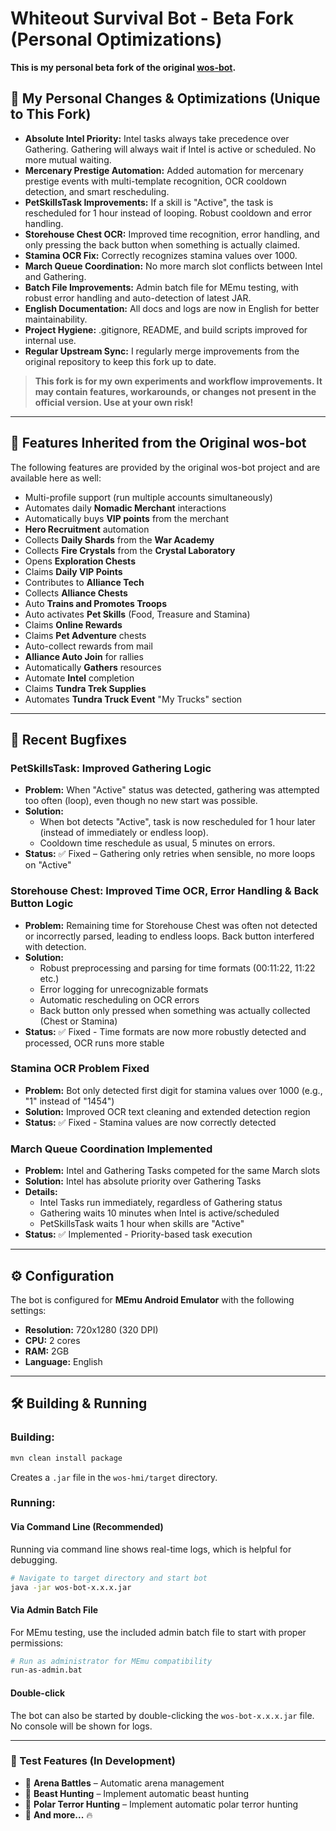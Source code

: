 

# Whiteout Survival Bot - Beta Fork (Personal Optimizations)

**This is my personal beta fork of the original [wos-bot](https://github.com/your-original-wos-bot-link).**

## 🚀 My Personal Changes & Optimizations (Unique to This Fork)

- **Absolute Intel Priority:** Intel tasks always take precedence over Gathering. Gathering will always wait if Intel is active or scheduled. No more mutual waiting.
- **Mercenary Prestige Automation:** Added automation for mercenary prestige events with multi-template recognition, OCR cooldown detection, and smart rescheduling.
- **PetSkillsTask Improvements:** If a skill is "Active", the task is rescheduled for 1 hour instead of looping. Robust cooldown and error handling.
- **Storehouse Chest OCR:** Improved time recognition, error handling, and only pressing the back button when something is actually claimed.
- **Stamina OCR Fix:** Correctly recognizes stamina values over 1000.
- **March Queue Coordination:** No more march slot conflicts between Intel and Gathering.
- **Batch File Improvements:** Admin batch file for MEmu testing, with robust error handling and auto-detection of latest JAR.
- **English Documentation:** All docs and logs are now in English for better maintainability.
- **Project Hygiene:** .gitignore, README, and build scripts improved for internal use.
- **Regular Upstream Sync:** I regularly merge improvements from the original repository to keep this fork up to date.

> **This fork is for my own experiments and workflow improvements. It may contain features, workarounds, or changes not present in the official version. Use at your own risk!**

---

## 🧩 Features Inherited from the Original wos-bot

The following features are provided by the original wos-bot project and are available here as well:

- Multi-profile support (run multiple accounts simultaneously)
- Automates daily **Nomadic Merchant** interactions
- Automatically buys **VIP points** from the merchant
- **Hero Recruitment** automation
- Collects **Daily Shards** from the **War Academy**
- Collects **Fire Crystals** from the **Crystal Laboratory**
- Opens **Exploration Chests**
- Claims **Daily VIP Points**
- Contributes to **Alliance Tech**
- Collects **Alliance Chests**
- Auto **Trains and Promotes Troops**
- Auto activates **Pet Skills** (Food, Treasure and Stamina)
- Claims **Online Rewards**
- Claims **Pet Adventure** chests
- Auto-collect rewards from mail
- **Alliance Auto Join** for rallies
- Automatically **Gathers** resources
- Automate **Intel** completion
- Claims **Tundra Trek Supplies**
- Automates **Tundra Truck Event** "My Trucks" section

---



## 🔧 Recent Bugfixes

### PetSkillsTask: Improved Gathering Logic
- **Problem:** When "Active" status was detected, gathering was attempted too often (loop), even though no new start was possible.
- **Solution:**
  - When bot detects "Active", task is now rescheduled for 1 hour later (instead of immediately or endless loop).
  - Cooldown time reschedule as usual, 5 minutes on errors.
- **Status:** ✅ Fixed – Gathering only retries when sensible, no more loops on "Active"

### Storehouse Chest: Improved Time OCR, Error Handling & Back Button Logic
- **Problem:** Remaining time for Storehouse Chest was often not detected or incorrectly parsed, leading to endless loops. Back button interfered with detection.
- **Solution:**
  - Robust preprocessing and parsing for time formats (00:11:22, 11:22 etc.)
  - Error logging for unrecognizable formats
  - Automatic rescheduling on OCR errors
  - Back button only pressed when something was actually collected (Chest or Stamina)
- **Status:** ✅ Fixed - Time formats are now more robustly detected and processed, OCR runs more stable

### Stamina OCR Problem Fixed
- **Problem:** Bot only detected first digit for stamina values over 1000 (e.g., "1" instead of "1454")
- **Solution:** Improved OCR text cleaning and extended detection region
- **Status:** ✅ Fixed - Stamina values are now correctly detected

### March Queue Coordination Implemented
- **Problem:** Intel and Gathering Tasks competed for the same March slots
- **Solution:** Intel has absolute priority over Gathering Tasks
- **Details:** 
  - Intel Tasks run immediately, regardless of Gathering status
  - Gathering waits 10 minutes when Intel is active/scheduled
  - PetSkillsTask waits 1 hour when skills are "Active"
- **Status:** ✅ Implemented - Priority-based task execution

---

## ⚙️ Configuration

The bot is configured for **MEmu Android Emulator** with the following settings:

- **Resolution:** 720x1280 (320 DPI)  
- **CPU:** 2 cores  
- **RAM:** 2GB 
- **Language:** English

---

## 🛠️ Building & Running

### Building:

```sh
mvn clean install package
```
Creates a `.jar` file in the `wos-hmi/target` directory.

### Running:

#### Via Command Line (Recommended)
Running via command line shows real-time logs, which is helpful for debugging.
```sh
# Navigate to target directory and start bot
java -jar wos-bot-x.x.x.jar
```

#### Via Admin Batch File
For MEmu testing, use the included admin batch file to start with proper permissions:
```sh
# Run as administrator for MEmu compatibility
run-as-admin.bat
```

#### Double-click
The bot can also be started by double-clicking the `wos-bot-x.x.x.jar` file. No console will be shown for logs.

---

### 🔮 Test Features (In Development)
- 🔹 **Arena Battles** – Automatic arena management
- 🔹 **Beast Hunting** – Implement automatic beast hunting
- 🔹 **Polar Terror Hunting** – Implement automatic polar terror hunting
- 🔹 **And more...** 🔥